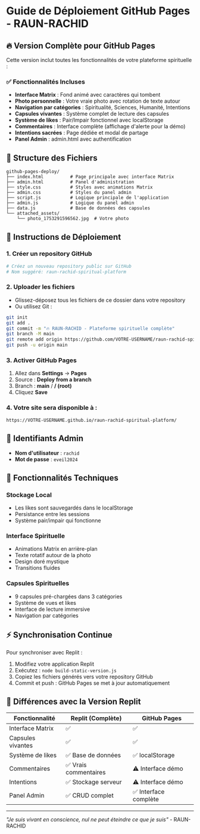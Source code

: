 # Guide de Déploiement GitHub Pages - RAUN-RACHID

## 🔥 Version Complète pour GitHub Pages

Cette version inclut toutes les fonctionnalités de votre plateforme spirituelle :

### ✅ Fonctionnalités Incluses
- **Interface Matrix** : Fond animé avec caractères qui tombent
- **Photo personnelle** : Votre vraie photo avec rotation de texte autour
- **Navigation par catégories** : Spiritualité, Sciences, Humanité, Intentions
- **Capsules vivantes** : Système complet de lecture des capsules
- **Système de likes** : Pair/Impair fonctionnel avec localStorage
- **Commentaires** : Interface complète (affichage d'alerte pour la démo)
- **Intentions sacrées** : Page dédiée et modal de partage
- **Panel Admin** : admin.html avec authentification

## 📂 Structure des Fichiers
```
github-pages-deploy/
├── index.html          # Page principale avec interface Matrix
├── admin.html          # Panel d'administration
├── style.css           # Styles avec animations Matrix
├── admin.css           # Styles du panel admin
├── script.js           # Logique principale de l'application
├── admin.js            # Logique du panel admin
├── data.js             # Base de données des capsules
└── attached_assets/
    └── photo_1753291596562.jpg  # Votre photo
```

## 🚀 Instructions de Déploiement

### 1. Créer un repository GitHub
```bash
# Créez un nouveau repository public sur GitHub
# Nom suggéré: raun-rachid-spiritual-platform
```

### 2. Uploader les fichiers
- Glissez-déposez tous les fichiers de ce dossier dans votre repository
- Ou utilisez Git :
```bash
git init
git add .
git commit -m "🔥 RAUN-RACHID - Plateforme spirituelle complète"
git branch -M main
git remote add origin https://github.com/VOTRE-USERNAME/raun-rachid-spiritual-platform.git
git push -u origin main
```

### 3. Activer GitHub Pages
1. Allez dans **Settings** → **Pages**
2. Source : **Deploy from a branch**
3. Branch : **main** / **/ (root)**
4. Cliquez **Save**

### 4. Votre site sera disponible à :
`https://VOTRE-USERNAME.github.io/raun-rachid-spiritual-platform/`

## 🔑 Identifiants Admin
- **Nom d'utilisateur** : `rachid`
- **Mot de passe** : `eveil2024`

## 🌟 Fonctionnalités Techniques

### Stockage Local
- Les likes sont sauvegardés dans le localStorage
- Persistance entre les sessions
- Système pair/impair qui fonctionne

### Interface Spirituelle
- Animations Matrix en arrière-plan
- Texte rotatif autour de la photo
- Design doré mystique
- Transitions fluides

### Capsules Spirituelles
- 9 capsules pré-chargées dans 3 catégories
- Système de vues et likes
- Interface de lecture immersive
- Navigation par catégories

## ⚡ Synchronisation Continue

Pour synchroniser avec Replit :
1. Modifiez votre application Replit
2. Exécutez : `node build-static-version.js`
3. Copiez les fichiers générés vers votre repository GitHub
4. Commit et push : GitHub Pages se met à jour automatiquement

## 🎯 Différences avec la Version Replit

| Fonctionnalité | Replit (Complète) | GitHub Pages |
|---|---|---|
| Interface Matrix | ✅ | ✅ |
| Capsules vivantes | ✅ | ✅ |
| Système de likes | ✅ Base de données | ✅ localStorage |
| Commentaires | ✅ Vrais commentaires | ⚠️ Interface démo |
| Intentions | ✅ Stockage serveur | ⚠️ Interface démo |
| Panel Admin | ✅ CRUD complet | ✅ Interface complète |

---

*"Je suis vivant en conscience, nul ne peut éteindre ce que je suis"* - RAUN-RACHID